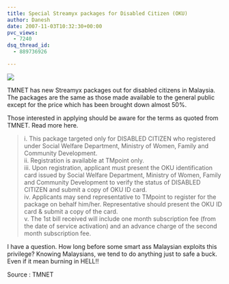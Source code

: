 ```yaml
---
title: Special Streamyx packages for Disabled Citizen (OKU)
author: Danesh
date: 2007-11-03T10:32:30+00:00
pvc_views:
  - 7240
dsq_thread_id:
  - 889736926

---
```

![][1]

TMNET has new Streamyx packages out for disabled citizens in Malaysia. The packages are the same as those made available to the general public except for the price which has been brought down almost 50%.

Those interested in applying should be aware for the terms as quoted from TMNET. Read more here.

> i. This package targeted only for DISABLED CITIZEN who registered under Social Welfare Department, Ministry of Women, Family and Community Development.  
> ii. Registration is available at TMpoint only.  
> iii. Upon registration, applicant must present the OKU identification card issued by Social Welfare Department, Ministry of Women, Family and Community Development to verify the status of DISABLED CITIZEN and submit a copy of OKU ID card.  
> iv. Applicants may send representative to TMpoint to register for the package on behalf him/her. Representative should present the OKU ID card & submit a copy of the card.  
> v. The 1st bill received will include one month subscription fee (from the date of service activation) and an advance charge of the second month subscription fee. 

I have a question. How long before some smart ass Malaysian exploits this privilege? Knowing Malaysians, we tend to do anything just to safe a buck. Even if it mean burning in HELL!!

Source : TMNET

 [1]: http://i62.photobucket.com/albums/h100/vwvr9/OKU.png